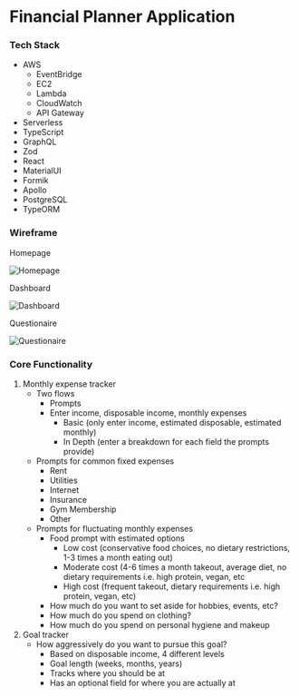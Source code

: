 # Financial Planner Application

### Tech Stack

* AWS
  * EventBridge
  * EC2
  * Lambda
  * CloudWatch
  * API Gateway
* Serverless
* TypeScript
* GraphQL
* Zod
* React
* MaterialUI
* Formik
* Apollo
* PostgreSQL
* TypeORM

### Wireframe

Homepage

![Homepage](https://share.balsamiq.com/c/75DWCoYcesmempVo8HiZrt.png)

Dashboard

![Dashboard](https://share.balsamiq.com/c/jwJMvXX3WToqMKGUNA5bdW.png)

Questionaire

![Questionaire](https://share.balsamiq.com/c/eRwfGZmPqF6kYLhtYnesaw.png)

### Core Functionality 

1. Monthly expense tracker
   * Two flows
     * Prompts
     * Enter income, disposable income, monthly expenses
       * Basic (only enter income, estimated disposable, estimated monthly)
       * In Depth (enter a breakdown for each field the prompts provide)
   * Prompts for common fixed expenses
     * Rent
     * Utilities
     * Internet
     * Insurance
     * Gym Membership
     * Other
   * Prompts for fluctuating monthly expenses
     * Food prompt with estimated options
       * Low cost (conservative food choices, no dietary restrictions, 1-3 times a month eating out)
       * Moderate cost (4-6 times a month takeout, average diet, no dietary requirements i.e. high protein, vegan, etc
       * High cost (frequent takeout, dietary requirements i.e. high protein, vegan, etc)
     * How much do you want to set aside for hobbies, events, etc?
     * How much do you spend on clothing?
     * How much do you spend on personal hygiene and makeup
2. Goal tracker
   * How aggressively do you want to pursue this goal?
     * Based on disposable income, 4 different levels
     * Goal length (weeks, months, years)
     * Tracks where you should be at
     * Has an optional field for where you are actually at